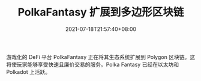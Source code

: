 ﻿---
title: "PolkaFantasy 扩展到多边形区块链"
date: 2021-07-18T21:57:40+08:00
lastmod: 2021-07-18T16:45:40+08:00
draft: false
authors: ["Hardy"]
description: "游戏化的 DeFi 平台 PolkaFantasy 正在将其生态系统扩展到 Polygon 区块链。这将使玩家能够享受快速且廉价交易的服务。Polka Fantasy 已经在以太坊和 Polkadot 上活跃。"
featuredImage: "polkafantasy-expanding-to-polygon-blockchain.png"
tags: ["Virtual World","虚拟世界","Play to Earn"]
categories: ["news"]
news: ["虚拟世界"]
weight: 
lightgallery: true
pinned: false
recommend: false
recommend1: false
---

游戏化的 DeFi 平台 PolkaFantasy 正在将其生态系统扩展到 Polygon 区块链。这将使玩家能够享受快速且廉价交易的服务。Polka Fantasy 已经在以太坊和 Polkadot 上活跃。

<!--more-->


